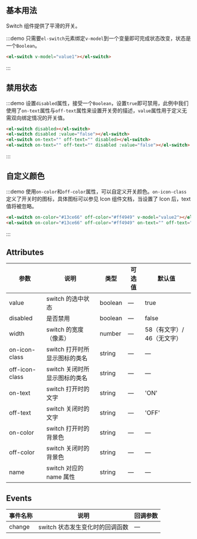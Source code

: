 <style>
  .demo-box.demo-switch {
    .el-switch {
      display: block;
      margin: 20px 0;
    }
  }
</style>

<script>
  export default {
    data() {
      return {
        value1: true,
        value2: true,
        value3: true
      }
    }
  };
</script>

## 基本用法

Switch 组件提供了平滑的开关。

:::demo 只需要`el-switch`元素绑定`v-model`到一个变量即可完成状态改变，状态是一个`Boolean`。

```html
<el-switch v-model="value1"></el-switch>
```
:::

## 禁用状态

:::demo 设置`disabled`属性，接受一个`Boolean`，设置`true`即可禁用，此例中我们使用了`on-text`属性与`off-text`属性来设置开关旁的描述，`value`属性用于定义无需双向绑定情况的开关值。

```html
<el-switch disabled></el-switch>
<el-switch disabled :value="false"></el-switch>
<el-switch on-text="" off-text="" disabled></el-switch>
<el-switch on-text="" off-text="" disabled :value="false"></el-switch>
```
:::

## 自定义颜色

:::demo 使用`on-color`和`off-color`属性，可以自定义开关颜色。`on-icon-class`定义了开关时的图标，具体图标可以参见 Icon 组件文档，当设置了 Icon 后，text 值将被忽略。

```html
<el-switch on-color="#13ce66" off-color="#ff4949" v-model="value2"></el-switch>
<el-switch on-color="#13ce66" off-color="#ff4949" on-text="" off-text="" v-model="value3"></el-switch>
```
:::

## Attributes
| 参数      | 说明    | 类型      | 可选值       | 默认值   |
|---------- |-------- |---------- |-------------  |-------- |
| value     | switch 的选中状态   | boolean    |        —       | true |
| disabled  | 是否禁用    | boolean   | — | false   |
| width  | switch 的宽度（像素）    | number   | — | 58（有文字）/ 46（无文字） |
| on-icon-class  | switch 打开时所显示图标的类名    | string   | — | — |
| off-icon-class  | switch 关闭时所显示图标的类名    | string   | — | — |
| on-text  | switch 打开时的文字    | string   | — | 'ON' |
| off-text  | switch 关闭时的文字    | string   | — | 'OFF' |
| on-color  | switch 打开时的背景色    | string   | — | — |
| off-color  | switch 关闭时的背景色    | string   | — | — |
| name  | switch 对应的 name 属性    | string   | — | — |

## Events
| 事件名称      | 说明    | 回调参数      |
|---------- |-------- |---------- |
| change  | switch 状态发生变化时的回调函数    | — |
